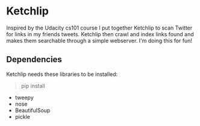 # Ketchlip

Inspired by the Udacity cs101 course I put together Ketchlip to scan Twitter for links in my friends tweets. 
Ketchlip then crawl and index links found and makes them searchable through a simple webserver. I'm doing this for fun!


## Dependencies

Ketchlip needs these libraries to be installed:
> pip install <library name>

* tweepy
* nose
* BeautifulSoup
* pickle


